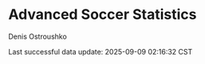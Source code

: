 # Advanced Soccer Statistics
Denis Ostroushko

<!-- gfm -->

Last successful data update: 2025-09-09 02:16:32 CST
